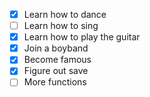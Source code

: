 - [x] Learn how to dance
- [ ] Learn how to sing
- [x] Learn how to play the guitar
- [x] Join a boyband
- [x] Become famous
- [x] Figure out save
- [ ] More functions
